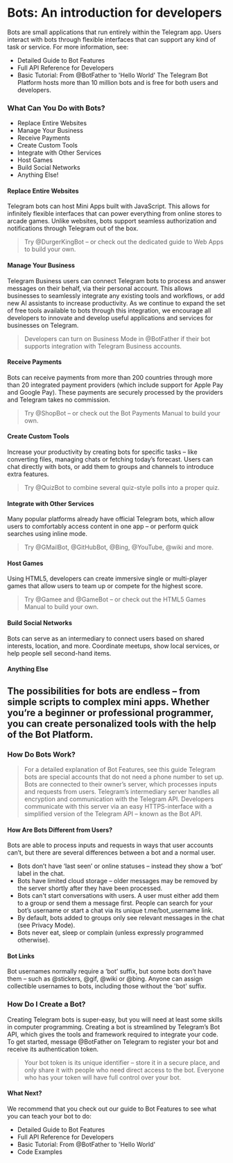 # Bots: An introduction for developers
Bots are small applications that run entirely within the Telegram app. Users interact with bots through flexible interfaces that can support any kind of task or service. For more information, see:
- Detailed Guide to Bot Features
- Full API Reference for Developers
- Basic Tutorial: From @BotFather to 'Hello World'
The Telegram Bot Platform hosts more than 10 million bots and is free for both users and developers.
### What Can You Do with Bots?
- Replace Entire Websites
- Manage Your Business
- Receive Payments
- Create Custom Tools
- Integrate with Other Services
- Host Games
- Build Social Networks
- Anything Else!
#### Replace Entire Websites
Telegram bots can host Mini Apps built with JavaScript. This allows for infinitely flexible interfaces that can power everything from online stores to arcade games. Unlike websites, bots support seamless authorization and notifications through Telegram out of the box.
> Try @DurgerKingBot – or check out the dedicated guide to Web Apps to build your own.
#### Manage Your Business
Telegram Business users can connect Telegram bots to process and answer messages on their behalf, via their personal account. This allows businesses to seamlessly integrate any existing tools and workflows, or add new AI assistants to increase productivity.
As we continue to expand the set of free tools available to bots through this integration, we encourage all developers to innovate and develop useful applications and services for businesses on Telegram.
> Developers can turn on Business Mode in @BotFather if their bot supports integration with Telegram Business accounts.
#### Receive Payments
Bots can receive payments from more than 200 countries through more than 20 integrated payment providers (which include support for Apple Pay and Google Pay). These payments are securely processed by the providers and Telegram takes no commission.
> Try @ShopBot – or check out the Bot Payments Manual to build your own.
#### Create Custom Tools
Increase your productivity by creating bots for specific tasks – like converting files, managing chats or fetching today’s forecast. Users can chat directly with bots, or add them to groups and channels to introduce extra features.
> Try @QuizBot to combine several quiz-style polls into a proper quiz.
#### Integrate with Other Services
Many popular platforms already have official Telegram bots, which allow users to comfortably access content in one app – or perform quick searches using inline mode.
> Try @GMailBot, @GitHubBot, @Bing, @YouTube, @wiki and more.
#### Host Games
Using HTML5, developers can create immersive single or multi-player games that allow users to team up or compete for the highest score.
> Try @Gamee and @GameBot – or check out the HTML5 Games Manual to build your own.
#### Build Social Networks
Bots can serve as an intermediary to connect users based on shared interests, location, and more. Coordinate meetups, show local services, or help people sell second-hand items.
#### Anything Else
The possibilities for bots are endless – from simple scripts to complex mini apps. Whether you’re a beginner or professional programmer, you can create personalized tools with the help of the Bot Platform.
---
### How Do Bots Work?
> For a detailed explanation of Bot Features, see this guide
Telegram bots are special accounts that do not need a phone number to set up. Bots are connected to their owner’s server, which processes inputs and requests from users.
Telegram’s intermediary server handles all encryption and communication with the Telegram API. Developers communicate with this server via an easy HTTPS-interface with a simplified version of the Telegram API – known as the Bot API.
#### How Are Bots Different from Users?
Bots are able to process inputs and requests in ways that user accounts can’t, but there are several differences between a bot and a normal user.
- Bots don’t have ‘last seen’ or online statuses – instead they show a ‘bot’ label in the chat.
- Bots have limited cloud storage – older messages may be removed by the server shortly after they have been processed.
- Bots can't start conversations with users. A user must either add them to a group or send them a message first. People can search for your bot’s username or start a chat via its unique t.me/bot_username link.
- By default, bots added to groups only see relevant messages in the chat (see Privacy Mode).
- Bots never eat, sleep or complain (unless expressly programmed otherwise).
#### Bot Links
Bot usernames normally require a ‘bot’ suffix, but some bots don’t have them – such as @stickers, @gif, @wiki or @bing.
Anyone can assign collectible usernames to bots, including those without the 'bot' suffix.
### How Do I Create a Bot?
Creating Telegram bots is super-easy, but you will need at least some skills in computer programming.
Creating a bot is streamlined by Telegram’s Bot API, which gives the tools and framework required to integrate your code. To get started, message @BotFather on Telegram to register your bot and receive its authentication token.
> Your bot token is its unique identifier – store it in a secure place, and only share it with people who need direct access to the bot. Everyone who has your token will have full control over your bot.
#### What Next?
We recommend that you check out our guide to Bot Features to see what you can teach your bot to do:
- Detailed Guide to Bot Features
- Full API Reference for Developers
- Basic Tutorial: From @BotFather to 'Hello World'
- Code Examples

